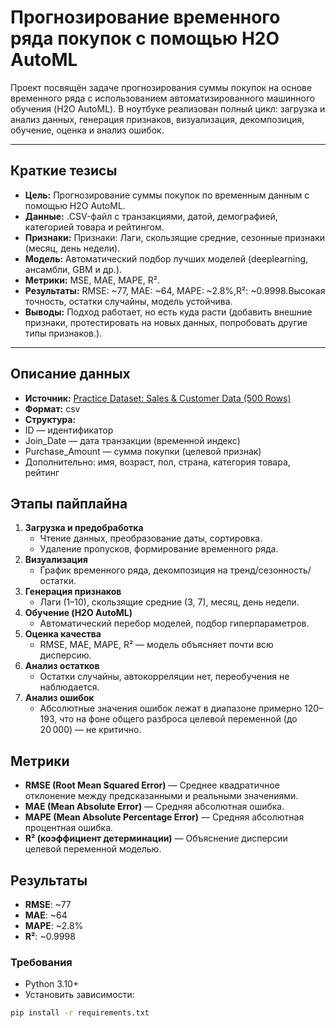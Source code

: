 # Прогнозирование временного ряда покупок с помощью H2O AutoML

Проект посвящён задаче прогнозирования суммы покупок на основе временного ряда с использованием автоматизированного машинного обучения (H2O AutoML). В ноутбуке реализован полный цикл: загрузка и анализ данных, генерация признаков, визуализация, декомпозиция, обучение, оценка и анализ ошибок.

---

## Краткие тезисы
- **Цель:** Прогнозирование суммы покупок по временным данным с помощью H2O AutoML.
- **Данные:** .CSV-файл с транзакциями, датой, демографией, категорией товара и рейтингом.
- **Признаки:** Признаки: Лаги, скользящие средние, сезонные признаки (месяц, день недели).
- **Модель:** Автоматический подбор лучших моделей (deeplearning, ансамбли, GBM и др.).
- **Метрики:** MSE, MAE, MAPE, R².
- **Результаты:** RMSE: ~77, MAE: ~64, MAPE: ~2.8%,R²: ~0.9998.Высокая точность, остатки случайны, модель устойчива.
- **Выводы:** Подход работает, но есть куда расти (добавить внешние признаки, протестировать на новых данных, попробовать другие типы признаков.).

---

## Описание данных

- **Источник:** [Practice Dataset: Sales & Customer Data (500 Rows)](https://www.kaggle.com/datasets/zuhairkhan13/practice-dataset-sales-and-customer-data-500-rows)
- **Формат:** csv
- **Структура:**
 - ID — идентификатор
 - Join_Date — дата транзакции (временной индекс)
 - Purchase_Amount — сумма покупки (целевой признак)
 - Дополнительно: имя, возраст, пол, страна, категория товара, рейтинг
## Этапы пайплайна

1. **Загрузка и предобработка**
   - Чтение данных, преобразование даты, сортировка.
   - Удаление пропусков, формирование временного ряда.
2. **Визуализация**
   - График временного ряда, декомпозиция на тренд/сезонность/остатки.
3. **Генерация признаков**
   - Лаги (1–10), скользящие средние (3, 7), месяц, день недели.
4. **Обучение (H2O AutoML)**
   - Автоматический перебор моделей, подбор гиперпараметров.
5. **Оценка качества**
   - RMSE, MAE, MAPE, R² —  модель объясняет почти всю дисперсию.
6. **Анализ остатков**
   - Остатки случайны, автокорреляции нет, переобучения не наблюдается.
7. **Анализ ошибок**
   - Абсолютные значения ошибок лежат в диапазоне примерно 120–193, что на фоне общего разброса целевой переменной (до 20 000) — не критично.

## Метрики
- **RMSE (Root Mean Squared Error)** — Среднее квадратичное отклонение между предсказанными и реальными значениями.
- **MAE (Mean Absolute Error)** — Средняя абсолютная ошибка.
- **MAPE (Mean Absolute Percentage Error)** — Средняя абсолютная процентная ошибка.
- **R² (коэффициент детерминации)** — Объяснение дисперсии целевой переменной моделью.

## Результаты
- **RMSE**: ~77
- **MAE**: ~64
- **MAPE**: ~2.8%
- **R²**: ~0.9998


### Требования
- Python 3.10+
- Установить зависимости:

```bash
pip install -r requirements.txt
```
